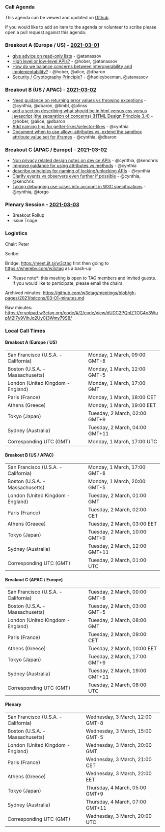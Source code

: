 ### Call Agenda

This agenda can be viewed and updated on [Github](https://github.com/w3ctag/meetings/blob/gh-pages/2021/telcons/03-01-agenda.md).

If you would like to add an item to the agenda or volunteer to scribe please open a pull request against this agenda.

### Breakout A (Europe / US) - [2021-03-01](https://www.timeanddate.com/worldclock/converter.html?iso=20210301T170000&p1=224&p2=43&p3=136&p4=195&p5=26&p6=248&p7=240)

* [give advice on read-only lists](https://github.com/w3ctag/design-principles/issues/50) - @atanassov
* [High level or low-level APIs?](https://github.com/w3ctag/design-principles/issues/117) - @hober, @atanassov
* [How do we balance concerns between interoperability and implementability?](https://github.com/w3ctag/design-principles/issues/142) - @hober, @alice, @dbaron
* [Security / Cryptography Principle?](https://github.com/w3ctag/design-principles/issues/185) - @hadleybeeman, @atanassov

### Breakout B (US / APAC) - [2021-03-02](https://www.timeanddate.com/worldclock/converter.html?iso=20210302T010000&p1=224&p2=43&p3=136&p4=195&p5=26&p6=248&p7=240)

* [Need guidance on returning error values vs throwing exceptions](https://github.com/w3ctag/design-principles/issues/55) - @cynthia, @dbaron, @timbl, @plinss
* [add a section describing what should be in html versus css versus javascript (the separation of concerns) (HTML Design Principle 3.4)](https://github.com/w3ctag/design-principles/issues/169) - @hober, @alice, @dbaron
* [Add naming tips for getter-likes/selector-likes](https://github.com/w3ctag/design-principles/issues/136) - @cynthia
* [Document when to use allow- attributes vs. extend the sandbox attribute value set for iframes](https://github.com/w3ctag/design-principles/issues/41) - @cynthia, @dbaron

### Breakout C (APAC / Europe) - [2021-03-02](https://www.timeanddate.com/worldclock/converter.html?iso=20210302T080000&p1=224&p2=43&p3=136&p4=195&p5=26&p6=248&p7=240)

* [Non privacy related design notes on device APIs](https://github.com/w3ctag/design-principles/issues/39) - @cynthia, @kenchris
* [Improve guidance for using attributes vs methods](https://github.com/w3ctag/design-principles/issues/70) - @cynthia
* [describe principles for naming of locking/unlocking APIs](https://github.com/w3ctag/design-principles/issues/85) - @cynthia
* [Clarify events vs observers even further if possible](https://github.com/w3ctag/design-principles/issues/127) - @cynthia, @kenchris
* [Taking debugging use cases into account in W3C specifications](https://github.com/w3ctag/design-principles/issues/156) - @cynthia, @torgo

### Plenary Session - [2021-03-03](https://www.timeanddate.com/worldclock/converter.html?iso=20210303T200000&p1=224&p2=43&p3=136&p4=195&p5=26&p6=248&p7=240)

* Breakout Rollup
* Issue Triage

### Logistics

Chair: Peter

Scribe:

Bridge: https://meet.jit.si/w3ctag first then going to https://whereby.com/w3ctag as a back-up

* Please note*: this meeting is open to TAG members and invited guests. If you would like to participate, please email the chairs.

Archived minutes: https://github.com/w3ctag/meetings/blob/gh-pages/2021/telcons/03-01-minutes.md

Raw minutes: https://cryptpad.w3ctag.org/code/#/2/code/view/dUDC2PQnIZTOG4o3WupM2I7y9VihJq2UyCj3Wmy79S8/


### Local Call Times

#### Breakout A (Europe / US)

<table>
<tr><td> San Francisco (U.S.A. - California) <td> Monday, 1 March, 09:00 GMT-8</td></tr>
<tr><td> Boston (U.S.A. - Massachusetts) <td> Monday, 1 March, 12:00 GMT-5</td></tr>
<tr><td> London (United Kingdom - England) <td> Monday, 1 March, 17:00 GMT</td></tr>
<tr><td> Paris (France) <td> Monday, 1 March, 18:00 CET</td></tr>
<tr><td> Athens (Greece) <td> Monday, 1 March, 19:00 EET</td></tr>
<tr><td> Tokyo (Japan) <td> Tuesday, 2 March, 02:00 GMT+9</td></tr>
<tr><td> Sydney (Australia) <td> Tuesday, 2 March, 04:00 GMT+11</td></tr>
<tr><td> Corresponding UTC (GMT) <td> Monday, 1 March, 17:00 UTC</td></tr>
</table>

#### Breakout B (US / APAC)

<table>
<tr><td> San Francisco (U.S.A. - California) <td> Monday, 1 March, 17:00 GMT-8</td></tr>
<tr><td> Boston (U.S.A. - Massachusetts) <td> Monday, 1 March, 20:00 GMT-5</td></tr>
<tr><td> London (United Kingdom - England) <td> Tuesday, 2 March, 01:00 GMT</td></tr>
<tr><td> Paris (France) <td> Tuesday, 2 March, 02:00 CET</td></tr>
<tr><td> Athens (Greece) <td> Tuesday, 2 March, 03:00 EET</td></tr>
<tr><td> Tokyo (Japan) <td> Tuesday, 2 March, 10:00 GMT+9</td></tr>
<tr><td> Sydney (Australia) <td> Tuesday, 2 March, 12:00 GMT+11</td></tr>
<tr><td> Corresponding UTC (GMT) <td> Tuesday, 2 March, 01:00 UTC</td></tr>
</table>

#### Breakout C (APAC / Europe)

<table>
<tr><td> San Francisco (U.S.A. - California) <td> Tuesday, 2 March, 00:00 GMT-8</td></tr>
<tr><td> Boston (U.S.A. - Massachusetts) <td> Tuesday, 2 March, 03:00 GMT-5</td></tr>
<tr><td> London (United Kingdom - England) <td> Tuesday, 2 March, 08:00 GMT</td></tr>
<tr><td> Paris (France) <td> Tuesday, 2 March, 09:00 CET</td></tr>
<tr><td> Athens (Greece) <td> Tuesday, 2 March, 10:00 EET</td></tr>
<tr><td> Tokyo (Japan) <td> Tuesday, 2 March, 17:00 GMT+9</td></tr>
<tr><td> Sydney (Australia) <td> Tuesday, 2 March, 19:00 GMT+11</td></tr>
<tr><td> Corresponding UTC (GMT) <td> Tuesday, 2 March, 08:00 UTC</td></tr>
</table>

#### Plenary

<table>
<tr><td> San Francisco (U.S.A. - California) <td> Wednesday, 3 March, 12:00 GMT-8</td></tr>
<tr><td> Boston (U.S.A. - Massachusetts) <td> Wednesday, 3 March, 15:00 GMT-5</td></tr>
<tr><td> London (United Kingdom - England) <td> Wednesday, 3 March, 20:00 GMT</td></tr>
<tr><td> Paris (France) <td> Wednesday, 3 March, 21:00 CET</td></tr>
<tr><td> Athens (Greece) <td> Wednesday, 3 March, 22:00 EET</td></tr>
<tr><td> Tokyo (Japan) <td> Thursday, 4 March, 05:00 GMT+9</td></tr>
<tr><td> Sydney (Australia) <td> Thursday, 4 March, 07:00 GMT+11</td></tr>
<tr><td> Corresponding UTC (GMT) <td> Wednesday, 3 March, 20:00 UTC</td></tr>
</table>
